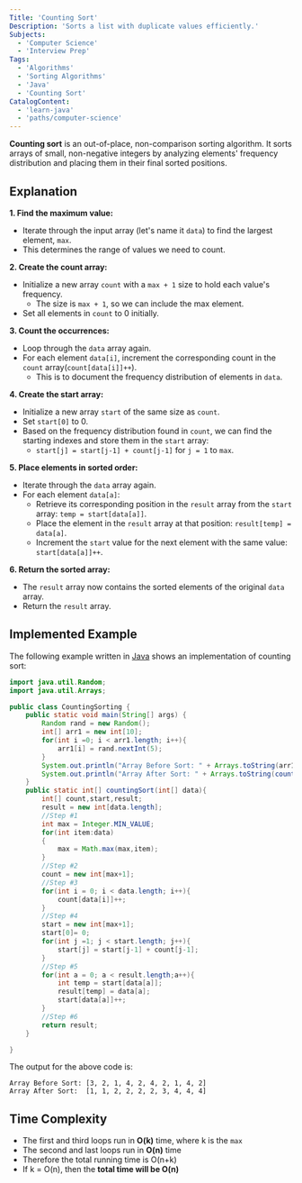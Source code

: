 ```yaml
---
Title: 'Counting Sort'
Description: 'Sorts a list with duplicate values efficiently.'
Subjects:
  - 'Computer Science'
  - 'Interview Prep'
Tags:
  - 'Algorithms'
  - 'Sorting Algorithms'
  - 'Java'
  - 'Counting Sort'
CatalogContent:
  - 'learn-java'
  - 'paths/computer-science'
---
```


**Counting sort** is an out-of-place, non-comparison sorting algorithm. It sorts arrays of small, non-negative integers by analyzing elements' frequency distribution and placing them in their final sorted positions.

## Explanation

**1. Find the maximum value:**

- Iterate through the input array (let's name it `data`) to find the largest element, `max`.
- This determines the range of values we need to count.

**2. Create the count array:**

- Initialize a new array `count` with a `max + 1` size to hold each value's frequency. 
    - The size is `max + 1`, so we can include the max element.
- Set all elements in `count` to 0 initially.

**3. Count the occurrences:**

- Loop through the `data` array again.
- For each element `data[i]`, increment the corresponding count in the `count` array(`count[data[i]]++`). 
    - This is to document the frequency distribution of elements in `data`.

**4. Create the start array:**

- Initialize a new array `start` of the same size as `count`.
- Set `start[0]` to 0.
- Based on the frequency distribution found in `count`, we can find the starting indexes and store them in the `start` array:
   - `start[j] = start[j-1] + count[j-1]` for `j = 1` to `max`.

**5. Place elements in sorted order:**

- Iterate through the `data` array again.
- For each element `data[a]`:
   - Retrieve its corresponding position in the `result` array from the `start` array: `temp = start[data[a]]`.
   - Place the element in the `result` array at that position: `result[temp] = data[a]`.
   - Increment the `start` value for the next element with the same value: `start[data[a]]++`.

**6. Return the sorted array:**

- The `result` array now contains the sorted elements of the original `data` array.
- Return the `result` array.


## Implemented Example

The following example written in [Java](https://www.codecademy.com/resources/docs/java) shows an implementation of counting sort:

```java
import java.util.Random;
import java.util.Arrays;

public class CountingSorting {
    public static void main(String[] args) {
        Random rand = new Random();
        int[] arr1 = new int[10];
        for(int i =0; i < arr1.length; i++){
            arr1[i] = rand.nextInt(5);
        }
        System.out.println("Array Before Sort: " + Arrays.toString(arr1));
        System.out.println("Array After Sort: " + Arrays.toString(countingSort(arr1)));
    }
    public static int[] countingSort(int[] data){
        int[] count,start,result;
        result = new int[data.length];
        //Step #1
        int max = Integer.MIN_VALUE;
        for(int item:data)
        {
            max = Math.max(max,item);
        }
        //Step #2
        count = new int[max+1];
        //Step #3
        for(int i = 0; i < data.length; i++){
            count[data[i]]++;
        }
        //Step #4
        start = new int[max+1];
        start[0]= 0;
        for(int j =1; j < start.length; j++){
            start[j] = start[j-1] + count[j-1];
        }
        //Step #5
        for(int a = 0; a < result.length;a++){
            int temp = start[data[a]];
            result[temp] = data[a];
            start[data[a]]++;
        }
        //Step #6
        return result;
    }

}
```

The output for the above code is:

```shell
Array Before Sort: [3, 2, 1, 4, 2, 4, 2, 1, 4, 2]
Array After Sort:  [1, 1, 2, 2, 2, 2, 3, 4, 4, 4]
```

## Time Complexity
- The first and third loops run in **O(k)** time, where k is the `max`
- The second and last loops run in **O(n)** time
- Therefore the total running time is O(n+k)
- If k = O(n), then the **total time will be O(n)**